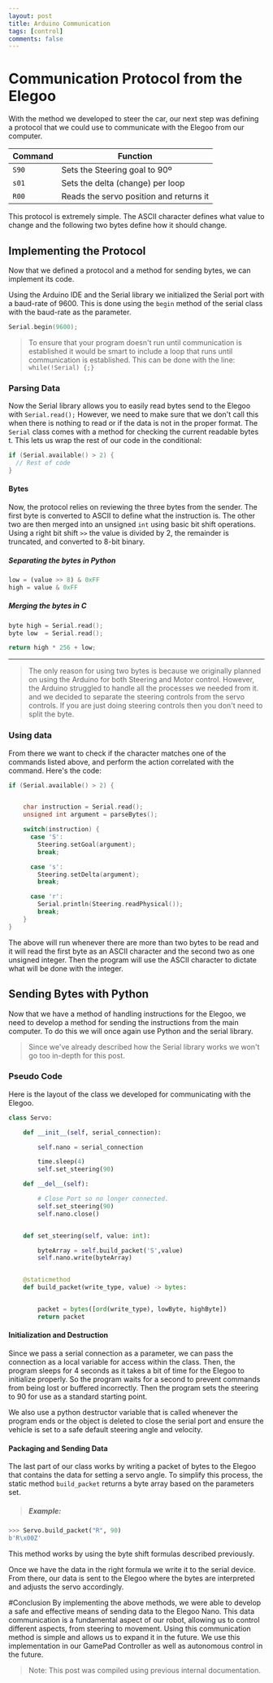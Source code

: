```yaml
---
layout: post
title: Arduino Communication
tags: [control]
comments: false
---
```


# Communication Protocol from the Elegoo
With the method we developed to steer the car, our next step was defining a protocol that we could use to communicate with the Elegoo from our computer.


Command   | Function
----------|-----------------------------
`S90`     | Sets the Steering goal to 90º
`s01`     | Sets the delta (change) per loop
`R00`     | Reads the servo position and returns it

This protocol is extremely simple. The ASCII character defines what value to change and the following two bytes define how it should change.



## Implementing the Protocol
Now that we defined a protocol and a method for sending bytes, we can implement its code.

Using the Arduino IDE and the Serial library we initialized the Serial port with a baud-rate of 9600. This is done using the `begin` method of the serial class with the baud-rate as the parameter.


```c
Serial.begin(9600);
```

> To ensure that your program doesn't run until communication is established it would be smart to include a  loop that runs until communication is established. This can be done with the line: `while(!Serial) {;}`

### Parsing Data
Now the Serial library allows you to easily read bytes send to the Elegoo with `Serial.read();` However, we need to make sure that we don't call this when there is nothing to read or if the data is not in the proper format. The `Serial` class comes with a method for checking the current readable bytes t. This lets us wrap the rest of our code in the conditional:

```c
if (Serial.available() > 2) {
  // Rest of code
}
```


#### Bytes
Now, the protocol relies on reviewing the three bytes from the sender. The first byte is converted to ASCII to define what the instruction is. The other two are then merged into an unsigned `int` using basic bit shift operations. Using a right bit shift `>>` the value is divided by 2, the remainder is truncated, and converted to 8-bit binary.

##### Separating the bytes in Python

```python
low = (value >> 8) & 0xFF
high = value & 0xFF
```

##### Merging the bytes in C

```c
byte high = Serial.read();
byte low  = Serial.read();

return high * 256 + low;
```

---
> The only reason for using two bytes is because we originally planned on using the Arduino for both Steering and Motor control. However, the Arduino struggled to handle all the processes we needed from it. and we decided to separate the steering controls from the servo controls. If you are just doing steering controls then you don't need to split the byte.

### Using data
From there we want to check if the character matches one of the commands listed above, and perform the action correlated with the command. Here's the code:

```c
if (Serial.available() > 2) {


    char instruction = Serial.read();
    unsigned int argument = parseBytes();

    switch(instruction) {
      case 'S':
        Steering.setGoal(argument);
        break;

      case 's':
        Steering.setDelta(argument);
        break;

      case 'r':
        Serial.println(Steering.readPhysical());
        break;  
    }
}
```

The above will run whenever there are more than two bytes to be read and it will read the first byte as an ASCII character and the second two as one unsigned integer. Then the program will use the ASCII character to dictate what will be done with the integer.

## Sending Bytes with Python
Now that we have a method of handling instructions for the Elegoo, we need to develop a method for sending the instructions from the main computer. To do this we will once again use Python and the serial library.
>Since we've already described how the Serial library works we won't go too in-depth for this post.

### Pseudo Code
Here is the layout of the class we developed for communicating with the Elegoo.
```python
class Servo:

    def __init__(self, serial_connection):

        self.nano = serial_connection

        time.sleep(4)
        self.set_steering(90)

    def __del__(self):

        # Close Port so no longer connected.
        self.set_steering(90)
        self.nano.close()


    def set_steering(self, value: int):

        byteArray = self.build_packet('S',value)
        self.nano.write(byteArray)


    @staticmethod
    def build_packet(write_type, value) -> bytes:


        packet = bytes([ord(write_type), lowByte, highByte])
        return packet
```

#### Initialization and Destruction
Since we pass a serial connection as a parameter, we can pass the connection as a local variable for access within the class. Then, the program sleeps for 4 seconds as it takes a bit of time for the Elegoo to initialize properly. So the program waits for a second to prevent commands from being lost or buffered incorrectly. Then the program sets the steering to 90 for use as a standard starting point.

We also use a python destructor variable that is called whenever the program ends or the object is deleted to close the serial port and ensure the vehicle is set to a safe default steering angle and velocity.


#### Packaging and Sending Data
The last part of our class works by writing a packet of bytes to the Elegoo that contains the data for setting a servo angle. To simplify this process, the static method `build_packet` returns a byte array based on the parameters set.

>##### Example:
```python
>>> Servo.build_packet("R", 90)
b'R\x00Z'
```
This method works by using the byte shift formulas described previously.

Once we have the data in the right formula we write it to the serial device. From there, our data is sent to the Elegoo where the bytes are interpreted and adjusts the servo accordingly.

#Conclusion
By implementing the above methods, we were able to develop a safe and effective means of sending data to the Elegoo Nano. This data communication is a fundamental aspect of our robot, allowing us to control different aspects, from steering to movement. Using this communication method is simple and allows us to expand it in the future. We use this implementation in our GamePad Controller as well as autonomous control in the future.

> Note: This post was compiled using previous internal documentation.
